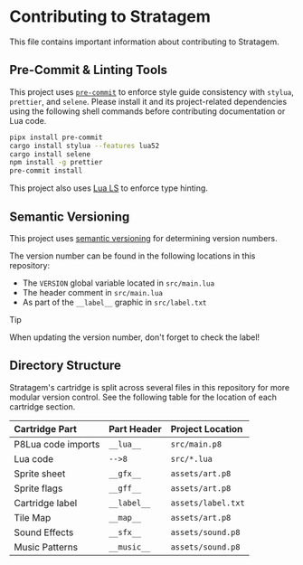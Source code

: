 # Contributing to Stratagem

This file contains important information about contributing to Stratagem.

## Pre-Commit & Linting Tools

This project uses [`pre-commit`](https://pre-commit.com/) to enforce style guide
consistency with `stylua`, `prettier`, and `selene`. Please install it and its
project-related dependencies using the following shell commands before
contributing documentation or Lua code.

```bash
pipx install pre-commit
cargo install stylua --features lua52
cargo install selene
npm install -g prettier
pre-commit install
```

This project also uses [Lua LS](https://luals.github.io) to enforce type
hinting.

## Semantic Versioning

This project uses [semantic versioning](https://semver.org/) for determining
version numbers.

The version number can be found in the following locations in this repository:

- The `VERSION` global variable located in `src/main.lua`
- The header comment in `src/main.lua`
- As part of the `__label__` graphic in `src/label.txt`

> [!TIP]
>
> When updating the version number, don't forget to check the label!

## Directory Structure

Stratagem's cartridge is split across several files in this repository for more
modular version control. See the following table for the location of each
cartridge section.

| Cartridge Part     | Part Header | Project Location   |
| :----------------- | :---------- | :----------------- |
| P8Lua code imports | `__lua__`   | `src/main.p8`      |
| Lua code           | `-->8`      | `src/*.lua`        |
| Sprite sheet       | `__gfx__`   | `assets/art.p8`    |
| Sprite flags       | `__gff__`   | `assets/art.p8`    |
| Cartridge label    | `__label__` | `assets/label.txt` |
| Tile Map           | `__map__`   | `assets/art.p8`    |
| Sound Effects      | `__sfx__`   | `assets/sound.p8`  |
| Music Patterns     | `__music__` | `assets/sound.p8`  |
